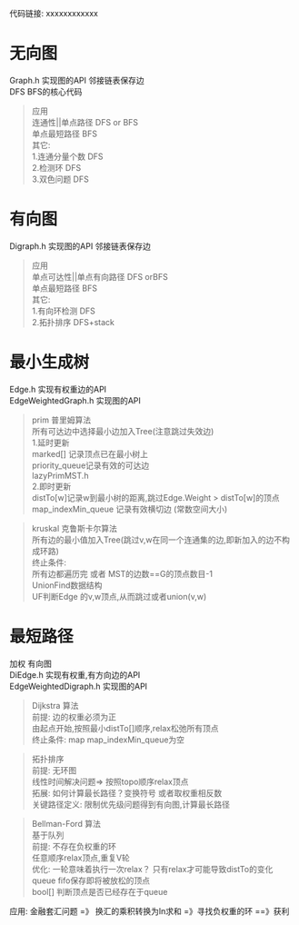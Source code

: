 代码链接:
xxxxxxxxxxxx
  
# 无向图  
Graph.h 实现图的API 邻接链表保存边  
DFS BFS的核心代码  
>应用  
连通性||单点路径 DFS or BFS  
单点最短路径  BFS  
其它:  
1.连通分量个数  DFS         
2.检测环 DFS  
3.双色问题 DFS  
   
# 有向图  
Digraph.h 实现图的API 邻接链表保存边  
>应用  
单点可达性||单点有向路径 DFS orBFS  
单点最短路径 BFS  
其它:  
1.有向环检测  DFS  
2.拓扑排序 DFS+stack  
  
# 最小生成树  
Edge.h 实现有权重边的API  
EdgeWeightedGraph.h 实现图的API  
>prim 普里姆算法  
所有可达边中选择最小边加入Tree(注意跳过失效边)  
1.延时更新   
marked[] 记录顶点已在最小树上  
priority_queue记录有效的可达边  
lazyPrimMST.h  
2.即时更新  
distTo[w]记录w到最小树的距离,跳过Edge.Weight > distTo[w]的顶点  
map_indexMin_queue 记录有效横切边 (常数空间大小)  
  
>kruskal 克鲁斯卡尔算法  
所有边的最小值加入Tree(跳过v,w在同一个连通集的边,即新加入的边不构成环路)  
终止条件:  
所有边都遍历完 或者 MST的边数==G的顶点数目-1  
UnionFind数据结构  
UF判断Edge 的v,w顶点,从而跳过或者union(v,w)  
  
# 最短路径  
加权 有向图  
DiEdge.h 实现有权重,有方向边的API  
EdgeWeightedDigraph.h 实现图的API  
>Dijkstra 算法  
前提:  边的权重必须为正  
由起点开始,按照最小distTo[]顺序,relax松弛所有顶点  
终止条件: map map_indexMin_queue为空  
  
> 拓扑排序  
前提: 无环图  
线性时间解决问题=> 按照topo顺序relax顶点  
拓展: 如何计算最长路径？变换符号 或者取权重相反数  
关键路径定义:  限制优先级问题得到有向图,计算最长路径  
  
> Bellman-Ford 算法  
>基于队列  
前提: 不存在负权重的环  
任意顺序relax顶点,重复V轮  
优化: 一轮意味着执行一次relax？ 只有relax才可能导致distTo的变化  
queue fifo保存即将被放松的顶点  
bool[] 判断顶点是否已经存在于queue  
  
应用: 金融套汇问题  =》 换汇的乘积转换为ln求和 =》寻找负权重的环  ==》获利  
